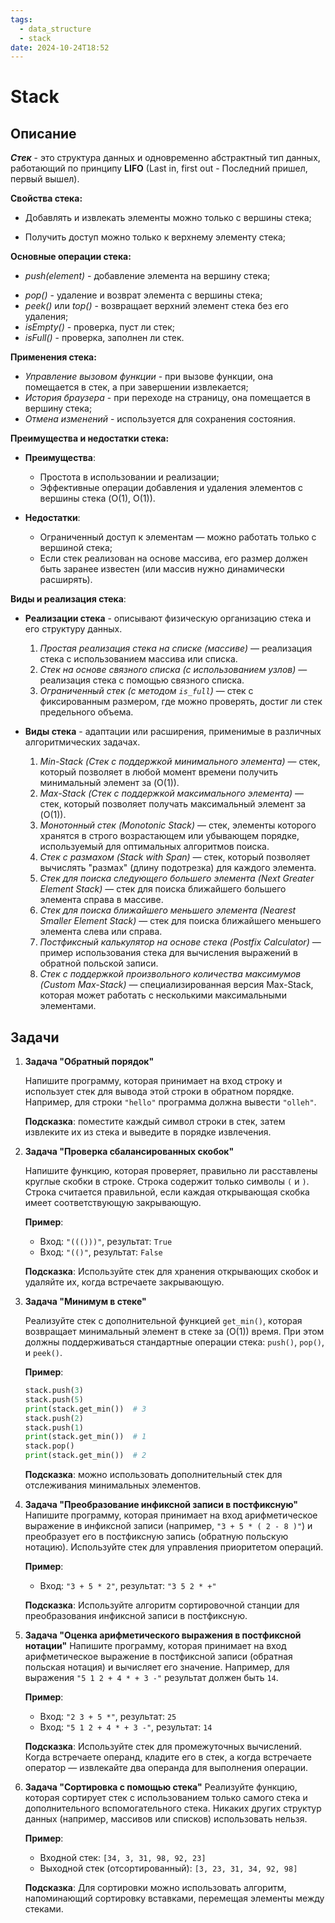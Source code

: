 ```yaml
---
tags:
  - data_structure
  - stack
date: 2024-10-24T18:52
---
```

# Stack
## Описание

***Стек*** - это структура данных и одновременно абстрактный тип данных, работающий по принципу **LIFO** (Last in, first out - Последний пришел, первый вышел).

**Свойства стека:**

- Добавлять и извлекать элементы можно только с вершины стека;
* Получить доступ можно только к верхнему элементу стека;

**Основные операции стека:**

* *push(element)* - добавление элемента на вершину стека;
- *pop()* - удаление и возврат элемента с вершины стека;
- *peek()* или *top()* - возвращает верхний элемент стека без его удаления;
- *isEmpty()* - проверка, пуст ли стек;
- *isFull()* - проверка, заполнен ли стек.

**Применения стека:**

- *Управление вызовом функции* - при вызове функции, она помещается в стек, а при завершении извлекается;
- *История браузера* - при переходе на страницу, она помещается в вершину стека;
- *Отмена изменений* - используется для сохранения состояния.

**Преимущества и недостатки стека:**

-  **Преимущества**:
	- Простота в использовании и реализации;
	- Эффективные операции добавления и удаления элементов с вершины стека (O(1), O(1)).

- **Недостатки**:
	- Ограниченный доступ к элементам — можно работать только с вершиной стека;
	- Если стек реализован на основе массива, его размер должен быть заранее известен (или массив нужно динамически расширять).

**Виды и реализация стека**:

- **Реализации стека** - описывают физическую организацию стека и его структуру данных.

	1. *Простая реализация стека на списке (массиве)* — реализация стека с использованием массива или списка.
	2. *Стек на основе связного списка (с использованием узлов)* — реализация стека с помощью связного списка.
	3. *Ограниченный стек (с методом `is_full`)* — стек с фиксированным размером, где можно проверять, достиг ли стек предельного объема.

- **Виды стека** - адаптации или расширения, применимые в различных алгоритмических задачах.

	1. *Min-Stack (Стек с поддержкой минимального элемента)* — стек, который позволяет в любой момент времени получить минимальный элемент за \(O(1)\).
	2. *Max-Stack (Стек с поддержкой максимального элемента)* — стек, который позволяет получать максимальный элемент за \(O(1)\).
	3. *Монотонный стек (Monotonic Stack)* — стек, элементы которого хранятся в строго возрастающем или убывающем порядке, используемый для оптимальных алгоритмов поиска.
	4. *Стек с размахом (Stack with Span)* — стек, который позволяет вычислять "размах" (длину подотрезка) для каждого элемента.
	5. *Стек для поиска следующего большего элемента (Next Greater Element Stack)* — стек для поиска ближайшего большего элемента справа в массиве.
	6. *Стек для поиска ближайшего меньшего элемента (Nearest Smaller Element Stack)* — стек для поиска ближайшего меньшего элемента слева или справа.
	7. *Постфиксный калькулятор на основе стека (Postfix Calculator)* — пример использования стека для вычисления выражений в обратной польской записи.
	8. *Стек с поддержкой произвольного количества максимумов (Custom Max-Stack)* — специализированная версия Max-Stack, которая может работать с несколькими максимальными элементами.

## Задачи

1. **Задача "Обратный порядок"**

   Напишите программу, которая принимает на вход строку и использует стек для вывода этой строки в обратном порядке. Например, для строки `"hello"` программа должна вывести `"olleh"`.

   **Подсказка**: поместите каждый символ строки в стек, затем извлеките их из стека и выведите в порядке извлечения.

2. **Задача "Проверка сбалансированных скобок"**

   Напишите функцию, которая проверяет, правильно ли расставлены круглые скобки в строке. Строка содержит только символы `(` и `)`. Строка считается правильной, если каждая открывающая скобка имеет соответствующую закрывающую.

   **Пример**:
   - Вход: `"((()))"`, результат: `True`
   - Вход: `"(()"`, результат: `False`

   **Подсказка**: Используйте стек для хранения открывающих скобок и удаляйте их, когда встречаете закрывающую.

3. **Задача "Минимум в стеке"**

   Реализуйте стек с дополнительной функцией `get_min()`, которая возвращает минимальный элемент в стеке за \(O(1)\) время. При этом должны поддерживаться стандартные операции стека: `push()`, `pop()`, и `peek()`.

   **Пример**:
   ```python
   stack.push(3)
   stack.push(5)
   print(stack.get_min())  # 3
   stack.push(2)
   stack.push(1)
   print(stack.get_min())  # 1
   stack.pop()
   print(stack.get_min())  # 2
   ```

   **Подсказка**: можно использовать дополнительный стек для отслеживания минимальных элементов.

4. **Задача "Преобразование инфиксной записи в постфиксную"**
   Напишите программу, которая принимает на вход арифметическое выражение в инфиксной записи (например, `"3 + 5 * ( 2 - 8 )"`) и преобразует его в постфиксную запись (обратную польскую нотацию). Используйте стек для управления приоритетом операций.

   **Пример**:
   - Вход: `"3 + 5 * 2"`, результат: `"3 5 2 * +"`

   **Подсказка**: Используйте алгоритм сортировочной станции для преобразования инфиксной записи в постфиксную.

5. **Задача "Оценка арифметического выражения в постфиксной нотации"**
   Напишите программу, которая принимает на вход арифметическое выражение в постфиксной записи (обратная польская нотация) и вычисляет его значение. Например, для выражения `"5 1 2 + 4 * + 3 -"` результат должен быть `14`.

   **Пример**:
   - Вход: `"2 3 + 5 *"`, результат: `25`
   - Вход: `"5 1 2 + 4 * + 3 -"`, результат: `14`

   **Подсказка**: Используйте стек для промежуточных вычислений. Когда встречаете операнд, кладите его в стек, а когда встречаете оператор — извлекайте два операнда для выполнения операции.

6. **Задача "Сортировка с помощью стека"**
   Реализуйте функцию, которая сортирует стек с использованием только самого стека и дополнительного вспомогательного стека. Никаких других структур данных (например, массивов или списков) использовать нельзя.

   **Пример**:
   - Входной стек: `[34, 3, 31, 98, 92, 23]`
   - Выходной стек (отсортированный): `[3, 23, 31, 34, 92, 98]`

   **Подсказка**: Для сортировки можно использовать алгоритм, напоминающий сортировку вставками, перемещая элементы между стеками.
